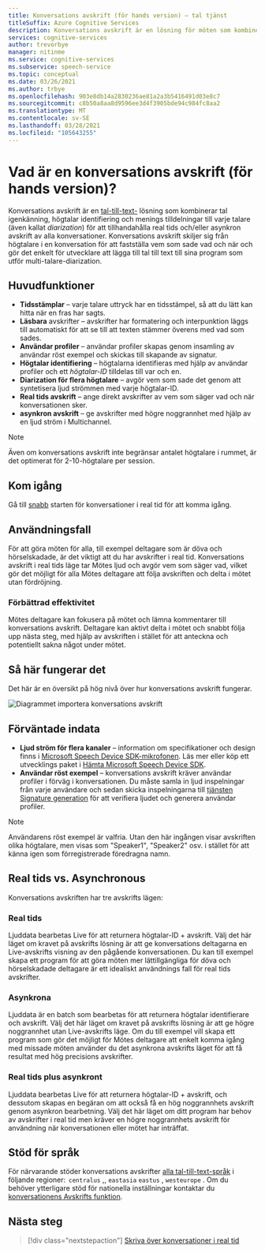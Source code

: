 ```yaml
---
title: Konversations avskrift (för hands version) – tal tjänst
titleSuffix: Azure Cognitive Services
description: Konversations avskrift är en lösning för möten som kombinerar igenkänning, högtalar-ID och diarization för att tillhandahålla avskrift av alla konversationer.
services: cognitive-services
author: trevorbye
manager: nitinme
ms.service: cognitive-services
ms.subservice: speech-service
ms.topic: conceptual
ms.date: 03/26/2021
ms.author: trbye
ms.openlocfilehash: 903e8db14a2830236ae81a2a3b5416491d03e8c7
ms.sourcegitcommit: c8b50a8aa8d9596ee3d4f3905bde94c984fc8aa2
ms.translationtype: MT
ms.contentlocale: sv-SE
ms.lasthandoff: 03/28/2021
ms.locfileid: "105643255"
---
```

# <a name="what-is-conversation-transcription-preview"></a>Vad är en konversations avskrift (för hands version)?

Konversations avskrift är en [tal-till-text-](speech-to-text.md) lösning som kombinerar tal igenkänning, högtalar identifiering och menings tilldelningar till varje talare (även kallat _diarization_) för att tillhandahålla real tids och/eller asynkron avskrift av alla konversationer. Konversations avskrift skiljer sig från högtalare i en konversation för att fastställa vem som sade vad och när och gör det enkelt för utvecklare att lägga till tal till text till sina program som utför multi-talare-diarization.

## <a name="key-features"></a>Huvudfunktioner

- **Tidsstämplar** – varje talare uttryck har en tidsstämpel, så att du lätt kan hitta när en fras har sagts.
- **Läsbara** avskrifter – avskrifter har formatering och interpunktion läggs till automatiskt för att se till att texten stämmer överens med vad som sades.
- **Användar profiler** – användar profiler skapas genom insamling av användar röst exempel och skickas till skapande av signatur.
- **Högtalar identifiering** – högtalarna identifieras med hjälp av användar profiler och ett _högtalar-ID_ tilldelas till var och en.
- **Diarization för flera högtalare** – avgör vem som sade det genom att syntetisera ljud strömmen med varje högtalar-ID.
- **Real tids avskrift** – ange direkt avskrifter av vem som säger vad och när konversationen sker.
- **asynkron avskrift** – ge avskrifter med högre noggrannhet med hjälp av en ljud ström i Multichannel.

> [!NOTE]
> Även om konversations avskrift inte begränsar antalet högtalare i rummet, är det optimerat för 2-10-högtalare per session.

## <a name="get-started"></a>Kom igång

Gå till [snabb](how-to-use-conversation-transcription.md) starten för konversationer i real tid för att komma igång.

## <a name="use-cases"></a>Användningsfall

För att göra möten för alla, till exempel deltagare som är döva och hörselskadade, är det viktigt att du har avskrifter i real tid. Konversations avskrift i real tids läge tar Mötes ljud och avgör vem som säger vad, vilket gör det möjligt för alla Mötes deltagare att följa avskriften och delta i mötet utan fördröjning.

### <a name="improved-efficiency"></a>Förbättrad effektivitet

Mötes deltagare kan fokusera på mötet och lämna kommentarer till konversations avskrift. Deltagare kan aktivt delta i mötet och snabbt följa upp nästa steg, med hjälp av avskriften i stället för att anteckna och potentiellt sakna något under mötet.

## <a name="how-it-works"></a>Så här fungerar det

Det här är en översikt på hög nivå över hur konversations avskrift fungerar.

![Diagrammet importera konversations avskrift](media/scenarios/conversation-transcription-service.png)

## <a name="expected-inputs"></a>Förväntade indata

- **Ljud ström för flera kanaler** – information om specifikationer och design finns i [Microsoft Speech Device SDK-mikrofonen](./speech-devices-sdk-microphone.md). Läs mer eller köp ett utvecklings paket i [Hämta Microsoft Speech Device SDK](./get-speech-devices-sdk.md).
- **Användar röst exempel** – konversations avskrift kräver användar profiler i förväg i konversationen. Du måste samla in ljud inspelningar från varje användare och sedan skicka inspelningarna till [tjänsten Signature generation](https://aka.ms/cts/signaturegenservice) för att verifiera ljudet och generera användar profiler.

> [!NOTE]
> Användarens röst exempel är valfria. Utan den här ingången visar avskriften olika högtalare, men visas som "Speaker1", "Speaker2" osv. i stället för att känna igen som förregistrerade föredragna namn.


## <a name="real-time-vs-asynchronous"></a>Real tids vs. Asynchronous

Konversations avskriften har tre avskrifts lägen:

### <a name="real-time"></a>Real tids

Ljuddata bearbetas Live för att returnera högtalar-ID + avskrift. Välj det här läget om kravet på avskrifts lösning är att ge konversations deltagarna en Live-avskrifts visning av den pågående konversationen. Du kan till exempel skapa ett program för att göra möten mer lättillgängliga för döva och hörselskadade deltagare är ett idealiskt användnings fall för real tids avskrifter.

### <a name="asynchronous"></a>Asynkrona

Ljuddata är en batch som bearbetas för att returnera högtalar identifierare och avskrift. Välj det här läget om kravet på avskrifts lösning är att ge högre noggrannhet utan Live-avskrifts läge. Om du till exempel vill skapa ett program som gör det möjligt för Mötes deltagare att enkelt komma igång med missade möten använder du det asynkrona avskrifts läget för att få resultat med hög precisions avskrifter.

### <a name="real-time-plus-asynchronous"></a>Real tids plus asynkront

Ljuddata bearbetas Live för att returnera högtalar-ID + avskrift, och dessutom skapas en begäran om att också få en hög noggrannhets avskrift genom asynkron bearbetning. Välj det här läget om ditt program har behov av avskrifter i real tid men kräver en högre noggrannhets avskrift för användning när konversationen eller mötet har inträffat.

## <a name="language-support"></a>Stöd för språk

För närvarande stöder konversations avskrifter [alla tal-till-text-språk](language-support.md#speech-to-text) i följande regioner:  `centralus` ,, `eastasia` `eastus` , `westeurope` . Om du behöver ytterligare stöd för nationella inställningar kontaktar du [konversationens Avskrifts funktion](mailto:CTSFeatureCrew@microsoft.com).

## <a name="next-steps"></a>Nästa steg

> [!div class="nextstepaction"]
> [Skriva över konversationer i real tid](how-to-use-conversation-transcription.md)
